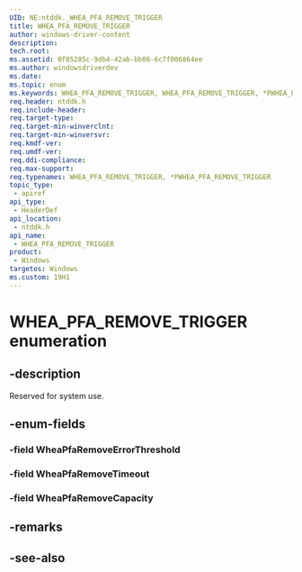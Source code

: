 ```yaml
---
UID: NE:ntddk._WHEA_PFA_REMOVE_TRIGGER
title: WHEA_PFA_REMOVE_TRIGGER
author: windows-driver-content
description: 
tech.root:
ms.assetid: 0f85285c-9db4-42ab-bb06-6c7f006864ee
ms.author: windowsdriverdev
ms.date: 
ms.topic: enum
ms.keywords: WHEA_PFA_REMOVE_TRIGGER, WHEA_PFA_REMOVE_TRIGGER, *PWHEA_PFA_REMOVE_TRIGGER, 
req.header: ntddk.h
req.include-header:
req.target-type:
req.target-min-winverclnt:
req.target-min-winversvr:
req.kmdf-ver:
req.umdf-ver:
req.ddi-compliance:
req.max-support:
req.typenames: WHEA_PFA_REMOVE_TRIGGER, *PWHEA_PFA_REMOVE_TRIGGER
topic_type: 
 - apiref
api_type: 
 - HeaderDef
api_location: 
 - ntddk.h
api_name: 
 - WHEA_PFA_REMOVE_TRIGGER
product: 
 - Windows
targetos: Windows
ms.custom: 19H1
---
```


# WHEA_PFA_REMOVE_TRIGGER enumeration

## -description

Reserved for system use.

## -enum-fields

### -field WheaPfaRemoveErrorThreshold 
### -field WheaPfaRemoveTimeout 
### -field WheaPfaRemoveCapacity 

## -remarks

## -see-also
